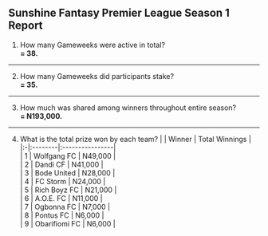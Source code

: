 ## Sunshine Fantasy Premier League Season 1 Report
1. How many Gameweeks were active in total?  
   **= 38.**
---
2. How many Gameweeks did participants stake?  
   **= 35.**
---
3. How much was shared among winners throughout entire season?  
   **= N193,000.**
---
4. What is the total prize won by each team?
| | Winner | Total Winnings |  
|:-|:--------|:----------------|  
| 1 | Wolfgang FC | N49,000 |  
| 2 | Dandi CF | N41,000 |  
| 3 | Bode United | N28,000 |  
| 4 | FC Storm | N24,000 |  
| 5 | Rich Boyz FC  | N21,000 |  
| 6 | A.O.E. FC | N11,000 |  
| 7 | Ogbonna FC | N7,000 |  
| 8 | Pontus FC | N6,000 |  
| 9 | Obarifiomi FC | N6,000 |  
  
